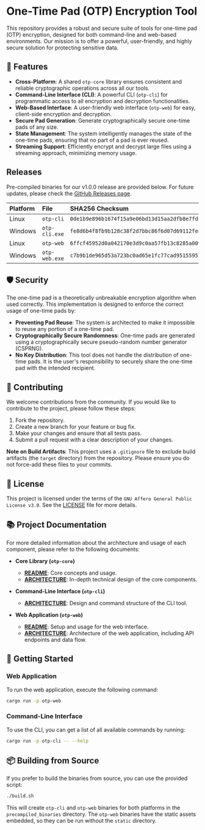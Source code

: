 # One-Time Pad (OTP) Encryption Tool

This repository provides a robust and secure suite of tools for one-time pad (OTP) encryption, designed for both command-line and web-based environments. Our mission is to offer a powerful, user-friendly, and highly secure solution for protecting sensitive data.

## 🚀 Features

-   **Cross-Platform**: A shared `otp-core` library ensures consistent and reliable cryptographic operations across all our tools.
-   **Command-Line Interface (CLI)**: A powerful CLI (`otp-cli`) for programmatic access to all encryption and decryption functionalities.
-   **Web-Based Interface**: A user-friendly web interface (`otp-web`) for easy, client-side encryption and decryption.
-   **Secure Pad Generation**: Generate cryptographically secure one-time pads of any size.
-   **State Management**: The system intelligently manages the state of the one-time pads, ensuring that no part of a pad is ever reused.
-   **Streaming Support**: Efficiently encrypt and decrypt large files using a streaming approach, minimizing memory usage.

## Releases

Pre-compiled binaries for our v1.0.0 release are provided below. For future updates, please check the [GitHub Releases page](https://github.com/your-repo/releases).

| Platform | File                 | SHA256 Checksum                                                        |
| :------- | :------------------- | :--------------------------------------------------------------------- |
| Linux    | `otp-cli`            | `0de1b9e896b1674f15a9e06bd13d15aa2dfb8e7fd3dd6ca65f6f284800788bbd`        |
| Windows  | `otp-cli.exe`        | `fe8d6b4f8fb9b128c38f2d7bbc86f6d07d69112fe8d5230db0368c9f040150f6`        |
| Linux    | `otp-web`            | `6ffcf45952d0a042170e3d9c0aa57fb13c8285a009671d50e1f3acf9965173a5`        |
| Windows  | `otp-web.exe`        | `c7b9b1de965d53a723bc0ad65e1fc77cad951559579e1b1883c4d55e57233be2`        |

## 🛡️ Security

The one-time pad is a theoretically unbreakable encryption algorithm when used correctly. This implementation is designed to enforce the correct usage of one-time pads by:

-   **Preventing Pad Reuse**: The system is architected to make it impossible to reuse any portion of a one-time pad.
-   **Cryptographically Secure Randomness**: One-time pads are generated using a cryptographically secure pseudo-random number generator (CSPRNG).
-   **No Key Distribution**: This tool does not handle the distribution of one-time pads. It is the user's responsibility to securely share the one-time pad with the intended recipient.

## 🤝 Contributing

We welcome contributions from the community. If you would like to contribute to the project, please follow these steps:

1.  Fork the repository.
2.  Create a new branch for your feature or bug fix.
3.  Make your changes and ensure that all tests pass.
4.  Submit a pull request with a clear description of your changes.

**Note on Build Artifacts**: This project uses a `.gitignore` file to exclude build artifacts (the `target` directory) from the repository. Please ensure you do not force-add these files to your commits.

## 📜 License

This project is licensed under the terms of the `GNU Affero General Public License v3.0`. See the [LICENSE](LICENSE.md) file for more details.

## 📚 Project Documentation

For more detailed information about the architecture and usage of each component, please refer to the following documents:

- **Core Library (`otp-core`)**
  - [**README**](otp-core/README.md): Core concepts and usage.
  - [**ARCHITECTURE**](otp-core/ARCHITECTURE.md): In-depth technical design of the core components.

- **Command-Line Interface (`otp-cli`)**
  - [**ARCHITECTURE**](otp-cli/ARCHITECTURE.md): Design and command structure of the CLI tool.

- **Web Application (`otp-web`)**
  - [**README**](otp-web/README.md): Setup and usage for the web interface.
  - [**ARCHITECTURE**](otp-web/ARCHITECTURE.md): Architecture of the web application, including API endpoints and data flow.

## 🏁 Getting Started

### Web Application

To run the web application, execute the following command:

```bash
cargo run -p otp-web
```

### Command-Line Interface

To use the CLI, you can get a list of all available commands by running:

```bash
cargo run -p otp-cli -- --help
```

## 📦 Building from Source

If you prefer to build the binaries from source, you can use the provided script:

```bash
./build.sh
```

This will create `otp-cli` and `otp-web` binaries for both platforms in the `precompiled_binaries` directory. The `otp-web` binaries have the static assets embedded, so they can be run without the `static` directory.